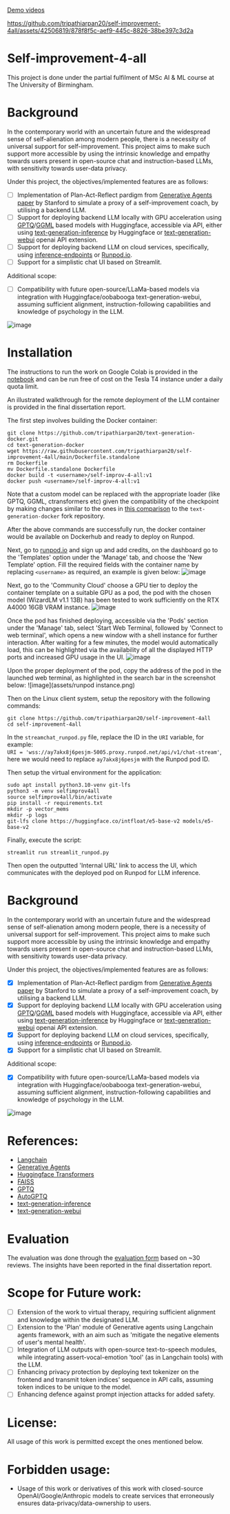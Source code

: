 [Demo videos](https://youtube.com/playlist?list=PLT2iBnm59O8t4iR40XcsdL3nLRs-Z0X6t&si=hL9lYdjMdaLQjuf7)

https://github.com/tripathiarpan20/self-improvement-4all/assets/42506819/878f8f5c-aef9-445c-8826-38be397c3d2a


# Self-improvement-4-all

This project is done under the partial fulfilment of MSc AI & ML course at The University of Birmingham.

# Background

In the contemporary world with an uncertain future and the widespread sense of self-alienation among modern people, there is a necessity of universal support for self-improvement. This project aims to make such support more accessible by using the intrinsic knowledge and empathy towards users present in open-source chat and instruction-based LLMs, with sensitivity towards user-data privacy.

Under this project, the objectives/implemented features are as follows:
- [ ] Implementation of Plan-Act-Reflect pardigm from [Generative Agents paper](https://arxiv.org/abs/2304.03442) by Stanford to simulate a proxy of a self-improvement coach, by utilising a backend LLM.
- [ ] Support for deploying backend LLM locally with GPU acceleration using [GPTQ](https://github.com/IST-DASLab/gptq)/[GGML](http://ggml.ai/) based models with Huggingface, accessible via API, either using [text-generation-inference](https://github.com/huggingface/text-generation-inference) by Huggingface or [text-generation-webui](https://github.com/oobabooga/text-generation-webui) openai API extension.
- [ ] Support for deploying backend LLM on cloud services, specifically, using [inference-endpoints](https://huggingface.co/inference-endpoints) or [Runpod.io](https://www.runpod.io/).
- [ ] Support for a simplistic chat UI based on Streamlit.

Additional scope:
- [ ] Compatibility with future open-source/LLaMa-based models via integration with Huggingface/oobabooga text-generation-webui, assuming sufficient alignment, instruction-following capabilities and knowledge of psychology in the LLM.

![image](https://github.com/tripathiarpan20/self-improvement-4all/assets/42506819/357013ba-1c94-4b17-8f07-e818dc74d87a)

# Installation

The instructions to run the work on Google Colab is provided in the [notebook](https://colab.research.google.com/drive/1xi8cQSrYpoI4Xwo6k1wMl4SgZKXA77xI?usp=sharing) and can be run free of cost on the Tesla T4 instance under a daily quota limit.

An illustrated walkthrough for the remote deployment of the LLM container is provided in the final dissertation report.

The first step involves building the Docker container:
```
git clone https://github.com/tripathiarpan20/text-generation-docker.git
cd text-generation-docker
wget https://raw.githubusercontent.com/tripathiarpan20/self-improvement-4all/main/Dockerfile.standalone
rm Dockerfile
mv Dockerfile.standalone Dockerfile
docker build -t <username>/self-improv-4-all:v1 
docker push <username>/self-improv-4-all:v1 
```
Note that a custom model can be replaced with the appropriate loader (like GPTQ, GGML, ctransformers etc) given the compatibility of the checkpoint by making changes similar to the ones in [this comparison](https://github.com/ashleykleynhans/text-generation-docker/compare/main...tripathiarpan20:text-generation-docker:main) to the `text-generation-docker` fork repository.

After the above commands are successfully run, the docker container would be available on Dockerhub and ready to deploy on Runpod. 

Next, go to [runpod.io](https://www.runpod.io/) and sign up and add credits, on the dashboard go to the 'Templates' option under the 'Manage' tab, and choose the 'New Template' option.
Fill the required fields with the container name by replacing `<username>` as required, an example is given below:
![image](assets/text_gen_webui_settemplate.png)


Next, go to the 'Community Cloud' choose a GPU tier to deploy the container template on a suitable GPU as a pod, the pod with the chosen model (WizardLM v1.1 13B) has been tested to work sufficiently on the RTX A4000 16GB VRAM instance. 
![image](assets/runpod_deploy_template.png)

Once the pod has finished deploying, accessible via the 'Pods' section under the 'Manage' tab, select 'Start Web Terminal, followed by 'Connect to web terminal', which opens a new window with a shell instance for further interaction. 
After waiting for a few minutes, the model would automatically load, this can be highlighted via the availability of all the displayed HTTP ports and increased GPU usage in the UI.
![image](assets/runpod_podscreen.png)

Upon the proper deployment of the pod, copy the address of the pod in the launched web terminal, as highlighted in the search bar in the screenshot below: 
![image](assets/runpod instance.png)


Then on the Linux client system, setup the repository with the following commands:
```
git clone https://github.com/tripathiarpan20/self-improvement-4all
cd self-improvement-4all
```
In the `streamchat_runpod.py` file, replace the ID in the `URI` variable, for example:  
`URI = 'wss://ay7akx8j6pesjm-5005.proxy.runpod.net/api/v1/chat-stream'`, here we would need to replace `ay7akx8j6pesjm` with the Runpod pod ID.

Then setup the virtual environment for the application:
```
sudo apt install python3.10-venv git-lfs
python3 -m venv selfimprov4all
source selfimprov4all/bin/activate
pip install -r requirements.txt
mkdir -p vector_mems
mkdir -p logs
git-lfs clone https://huggingface.co/intfloat/e5-base-v2 models/e5-base-v2
```

Finally, execute the script:
```
streamlit run streamlit_runpod.py
```
Then open the outputted 'Internal URL' link to access the UI, which communicates with the deployed pod on Runpod for LLM inference.

# Background

In the contemporary world with an uncertain future and the widespread sense of self-alienation among modern people, there is a necessity of universal support for self-improvement. This project aims to make such support more accessible by using the intrinsic knowledge and empathy towards users present in open-source chat and instruction-based LLMs, with sensitivity towards user-data privacy.

Under this project, the objectives/implemented features are as follows:
- [X] Implementation of Plan-Act-Reflect pardigm from [Generative Agents paper](https://arxiv.org/abs/2304.03442) by Stanford to simulate a proxy of a self-improvement coach, by utilising a backend LLM.
- [X] Support for deploying backend LLM locally with GPU acceleration using [GPTQ](https://github.com/IST-DASLab/gptq)/[GGML](http://ggml.ai/) based models with Huggingface, accessible via API, either using [text-generation-inference](https://github.com/huggingface/text-generation-inference) by Huggingface or [text-generation-webui](https://github.com/oobabooga/text-generation-webui) openai API extension.
- [X] Support for deploying backend LLM on cloud services, specifically, using [inference-endpoints](https://huggingface.co/inference-endpoints) or [Runpod.io](https://www.runpod.io/).
- [X] Support for a simplistic chat UI based on Streamlit.

Additional scope:
- [X] Compatibility with future open-source/LLaMa-based models via integration with Huggingface/oobabooga text-generation-webui, assuming sufficient alignment, instruction-following capabilities and knowledge of psychology in the LLM.

![image](https://github.com/tripathiarpan20/self-improvement-4all/assets/42506819/357013ba-1c94-4b17-8f07-e818dc74d87a)



# References:
- [Langchain](https://github.com/hwchase17/langchain)
- [Generative Agents](https://arxiv.org/abs/2304.03442)
- [Huggingface Transformers](https://github.com/huggingface/transformers)
- [FAISS](https://github.com/facebookresearch/faiss)
- [GPTQ](https://github.com/IST-DASLab/gptq)
- [AutoGPTQ](https://github.com/PanQiWei/AutoGPTQ)
- [text-generation-inference](https://github.com/huggingface/text-generation-inference)
- [text-generation-webui](https://github.com/oobabooga/text-generation-webui)

# Evaluation
The evaluation was done through the [evaluation form](https://forms.gle/4hZDo9GcxcY3fVD19) based on ~30 reviews. The insights have been reported in the final dissertation report.

# Scope for Future work:
- [ ] Extension of the work to virtual therapy, requiring sufficient alignment and knowledge within the designated LLM.
- [ ] Extension to the 'Plan' module of Generative agents using Langchain agents framework, with an aim such as 'mitigate the negative elements of user's mental health'.
- [ ] Integration of LLM outputs with open-source text-to-speech modules, while integrating assert-vocal-emotion 'tool' (as in Langchain tools) with the LLM. 
- [ ] Enhancing privacy protection by deploying text tokenizer on the frontend and transmit token indices' sequence in API calls, assuming token indices to be unique to the model.
- [ ] Enhancing defence against prompt injection attacks for added safety.

# License:
All usage of this work is permitted except the ones mentioned below.

# Forbidden usage:
- Usage of this work or derivatives of this work with closed-source OpenAI/Google/Anthropic models to create services that erroneously ensures data-privacy/data-ownership to users.
